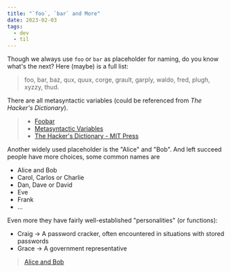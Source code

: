 ```yaml
---
title: "`foo`, `bar` and More"
date: 2023-02-03
tags:
  - dev
  - til
---
```


Though we always use `foo` or `bar` as placeholder for naming, do you know
what's the next? Here (maybe) is a full list:

> foo, bar, baz, qux, quux, corge, grault, garply, waldo, fred, plugh, xyzzy,
> thud.

There are all metasyntactic variables (could be referenced from _The Hacker's
Dictionary_).

> - [Foobar](https://en.wikipedia.org/wiki/Foobar)
> - [Metasyntactic Variables](https://en.wikipedia.org/wiki/Metasyntactic_variable)
> - [The Hacker's Dictionary - MIT Press](http://hackersdictionary.com/html/entry/foo.html)

Another widely used placeholder is the "Alice" and "Bob". And left succeed
people have more choices, some common names are

- Alice and Bob
- Carol, Carlos or Charlie
- Dan, Dave or David
- Eve
- Frank
- ...

Even more they have fairly well-established "personalities" (or functions):

- Craig -> A password cracker, often encountered in situations with stored
  passwords
- Grace -> A government representative

> [Alice and Bob](https://en.wikipedia.org/wiki/Alice_and_Bob)
